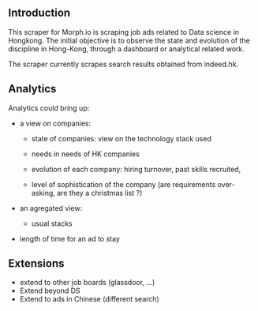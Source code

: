 
Introduction 
--

This scraper for Morph.io is scraping job ads related to Data science in Hongkong.
The initial objective is to observe the state and evolution of the discipline in Hong-Kong, through a dashboard or analytical related work.

The scraper currently scrapes search results obtained from indeed.hk.

Analytics
--

Analytics could bring up:
- a view on companies: 
  - state of companies: view on the technology stack used 
   
  - needs in needs of HK companies 
  - evolution of each company: hiring turnover, past skills recruited,  
  - level of sophistication of the company (are requirements over-asking, are they a christmas list ?)
- an agregated view:
  - usual stacks 
  
 - length of time for an ad to stay 
  


Extensions
-- 
- extend to other job boards (glassdoor, ...)
- Extend beyond DS
- Extend to ads in Chinese (different search)
